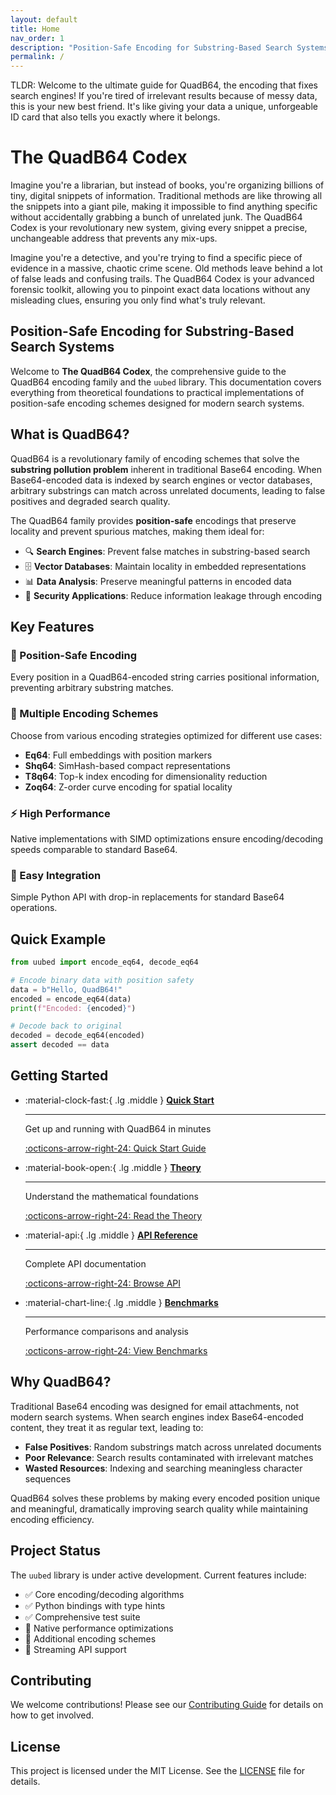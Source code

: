 ```yaml
---
layout: default
title: Home
nav_order: 1
description: "Position-Safe Encoding for Substring-Based Search Systems - A comprehensive guide to the QuadB64 encoding family and the uubed library."
permalink: /
---
```


TLDR: Welcome to the ultimate guide for QuadB64, the encoding that fixes search engines! If you're tired of irrelevant results because of messy data, this is your new best friend. It's like giving your data a unique, unforgeable ID card that also tells you exactly where it belongs.

# The QuadB64 Codex

Imagine you're a librarian, but instead of books, you're organizing billions of tiny, digital snippets of information. Traditional methods are like throwing all the snippets into a giant pile, making it impossible to find anything specific without accidentally grabbing a bunch of unrelated junk. The QuadB64 Codex is your revolutionary new system, giving every snippet a precise, unchangeable address that prevents any mix-ups.

Imagine you're a detective, and you're trying to find a specific piece of evidence in a massive, chaotic crime scene. Old methods leave behind a lot of false leads and confusing trails. The QuadB64 Codex is your advanced forensic toolkit, allowing you to pinpoint exact data locations without any misleading clues, ensuring you only find what's truly relevant.

## Position-Safe Encoding for Substring-Based Search Systems

Welcome to **The QuadB64 Codex**, the comprehensive guide to the QuadB64 encoding family and the `uubed` library. This documentation covers everything from theoretical foundations to practical implementations of position-safe encoding schemes designed for modern search systems.

## What is QuadB64?

QuadB64 is a revolutionary family of encoding schemes that solve the **substring pollution problem** inherent in traditional Base64 encoding. When Base64-encoded data is indexed by search engines or vector databases, arbitrary substrings can match across unrelated documents, leading to false positives and degraded search quality.

The QuadB64 family provides **position-safe** encodings that preserve locality and prevent spurious matches, making them ideal for:

- 🔍 **Search Engines**: Prevent false matches in substring-based search
- 🗄️ **Vector Databases**: Maintain locality in embedded representations
- 📊 **Data Analysis**: Preserve meaningful patterns in encoded data
- 🔐 **Security Applications**: Reduce information leakage through encoding

## Key Features

### 🎯 Position-Safe Encoding
Every position in a QuadB64-encoded string carries positional information, preventing arbitrary substring matches.

### 🧩 Multiple Encoding Schemes
Choose from various encoding strategies optimized for different use cases:
- **Eq64**: Full embeddings with position markers
- **Shq64**: SimHash-based compact representations
- **T8q64**: Top-k index encoding for dimensionality reduction
- **Zoq64**: Z-order curve encoding for spatial locality

### ⚡ High Performance
Native implementations with SIMD optimizations ensure encoding/decoding speeds comparable to standard Base64.

### 🔧 Easy Integration
Simple Python API with drop-in replacements for standard Base64 operations.

## Quick Example

```python
from uubed import encode_eq64, decode_eq64

# Encode binary data with position safety
data = b"Hello, QuadB64!"
encoded = encode_eq64(data)
print(f"Encoded: {encoded}")

# Decode back to original
decoded = decode_eq64(encoded)
assert decoded == data
```

## Getting Started

<div class="grid cards" markdown>

-   :material-clock-fast:{ .lg .middle } **[Quick Start](quickstart.md)**

    ---

    Get up and running with QuadB64 in minutes

    [:octicons-arrow-right-24: Quick Start Guide](quickstart.md)

-   :material-book-open:{ .lg .middle } **[Theory](theory/introduction.md)**

    ---

    Understand the mathematical foundations

    [:octicons-arrow-right-24: Read the Theory](theory/introduction.md)

-   :material-api:{ .lg .middle } **[API Reference](api.md)**

    ---

    Complete API documentation

    [:octicons-arrow-right-24: Browse API](api.md)

-   :material-chart-line:{ .lg .middle } **[Benchmarks](reference/benchmarks.md)**

    ---

    Performance comparisons and analysis

    [:octicons-arrow-right-24: View Benchmarks](reference/benchmarks.md)

</div>

## Why QuadB64?

Traditional Base64 encoding was designed for email attachments, not modern search systems. When search engines index Base64-encoded content, they treat it as regular text, leading to:

- **False Positives**: Random substrings match across unrelated documents
- **Poor Relevance**: Search results contaminated with irrelevant matches
- **Wasted Resources**: Indexing and searching meaningless character sequences

QuadB64 solves these problems by making every encoded position unique and meaningful, dramatically improving search quality while maintaining encoding efficiency.

## Project Status

The `uubed` library is under active development. Current features include:

- ✅ Core encoding/decoding algorithms
- ✅ Python bindings with type hints
- ✅ Comprehensive test suite
- 🚧 Native performance optimizations
- 🚧 Additional encoding schemes
- 📅 Streaming API support

## Contributing

We welcome contributions! Please see our [Contributing Guide](contributing/guidelines.md) for details on how to get involved.

## License

This project is licensed under the MIT License. See the [LICENSE](https://github.com/twardoch/uubed/blob/main/LICENSE) file for details.